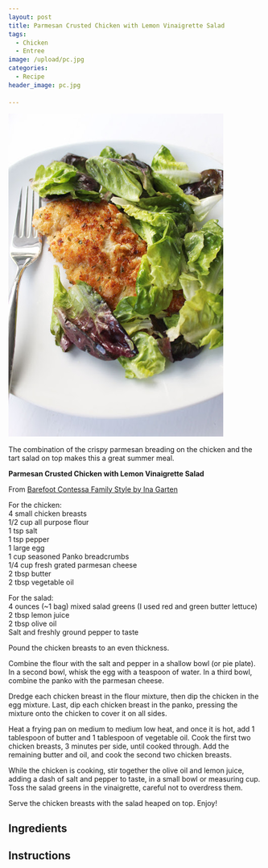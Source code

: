 ```yaml
---
layout: post
title: Parmesan Crusted Chicken with Lemon Vinaigrette Salad
tags:
  - Chicken
  - Entree
image: /upload/pc.jpg
categories:
  - Recipe
header_image: pc.jpg

---
```


![Image of Parmesan Crusted Chicken with Lemon Vinaigrette Salad.](/upload/pc.jpg)

The combination of the crispy parmesan breading on the chicken and the tart salad on top makes this a great summer meal.  
  
**Parmesan Crusted Chicken with Lemon Vinaigrette Salad**  
  
From [Barefoot Contessa Family Style by Ina Garten](http://barefootcontessa.com/recipes.aspx?RecipeID=371&S=0)  
  
For the chicken:  
4 small chicken breasts  
1/2 cup all purpose flour  
1 tsp salt  
1 tsp pepper  
1 large egg  
1 cup seasoned Panko breadcrumbs  
1/4 cup fresh grated parmesan cheese  
2 tbsp butter  
2 tbsp vegetable oil  
  
For the salad:  
4 ounces (~1 bag) mixed salad greens (I used red and green butter lettuce)  
2 tbsp lemon juice  
2 tbsp olive oil  
Salt and freshly ground pepper to taste  
  
  
Pound the chicken breasts to an even thickness.  
  
Combine the flour with the salt and pepper in a shallow bowl (or pie plate). In a second bowl, whisk the egg with a teaspoon of water. In a third bowl, combine the panko with the parmesan cheese.  
  
Dredge each chicken breast in the flour mixture, then dip the chicken in the egg mixture. Last, dip each chicken breast in the panko, pressing the mixture onto the chicken to cover it on all sides.  
  
Heat a frying pan on medium to medium low heat, and once it is hot, add 1 tablespoon of butter and 1 tablespoon of vegetable oil. Cook the first two chicken breasts, 3 minutes per side, until cooked through. Add the remaining butter and oil, and cook the second two chicken breasts.  
  
While the chicken is cooking, stir together the olive oil and lemon juice, adding a dash of salt and pepper to taste, in a small bowl or measuring cup. Toss the salad greens in the vinaigrette, careful not to overdress them.  
  
Serve the chicken breasts with the salad heaped on top. Enjoy!

## Ingredients



## Instructions







